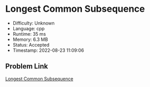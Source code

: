 # Longest Common Subsequence

- Difficulty: Unknown
- Language: cpp
- Runtime: 35 ms
- Memory: 6.3 MB
- Status: Accepted
- Timestamp: 2022-08-23 11:09:06

## Problem Link
[Longest Common Subsequence](https://leetcode.com/problems/longest-common-subsequence)

